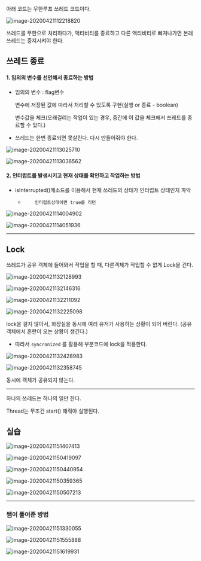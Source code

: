 

아래 코드는 무한루프 쓰레드 코드이다.



![image-20200421112218820](images/image-20200421112218820.png)



쓰레드를 무한으로 처리하다가, 액티비티를 종료하고 다른 액티비티로 빠져나가면 본래 쓰레드는 중지시켜야 한다.



## 쓰레드 종료

#### 1. 임의의 변수를 선언해서 종료하는 방법

   * 임의의 변수 : flag변수

     변수에 저장된 값에 따라서 처리할 수 있도록 구현(실행 or 종료 - boolean)

     변수값을 체크(오래걸리는 작업이 있는 경우, 중간에 이 값을 체크해서 쓰레드를 종료할 수 있다.)
     
* 쓰레드는 한번 종료되면 못살린다. 다시 만들어줘야 한다. 

![image-20200421113025710](images/image-20200421113025710.png)

![image-20200421113036562](images/image-20200421113036562.png)



#### 2. 인터럽트를 발생시키고 현재 상태를 확인하고 작업하는 방법

* isInterrupted()메소드를 이용해서 현재 쓰레드의 상태가 인터럽트 상태인지 파악
   * 		 인터럽트상태이면 true를 리턴

![image-20200421114004902](images/image-20200421114004902.png)

![image-20200421114051936](images/image-20200421114051936.png)



---

## Lock

쓰레드가 공유 객체에 들어와서 작업을 할 때, 다른객체가 작업할 수 없게 Lock을 건다.

![image-20200421132128993](images/image-20200421132128993.png)

![image-20200421132146316](images/image-20200421132146316.png)

![image-20200421132211092](images/image-20200421132211092.png)

![image-20200421132225098](images/image-20200421132225098.png)

lock을 걸지 않아서, 화장실을 동시에 여러 유저가 사용하는 상황이 되어 버린다. (공유객체에서 혼란이 오는 상황이 생긴다.)





* 따라서 `syncronized` 를 활용해 부분코드에 lock을 적용한다.

![image-20200421132428983](images/image-20200421132428983.png)

![image-20200421132358745](images/image-20200421132358745.png)

동시에 객체가 공유되지 않는다. 



---

하나의 쓰레드는 하나의 일만 한다.

Thread는 무조건 start() 해줘야 실행된다.

## 실습

![image-20200421151407413](images/image-20200421151407413.png)

![image-20200421150419097](images/image-20200421150419097.png)

![image-20200421150440954](images/image-20200421150440954.png)

![image-20200421150359365](images/image-20200421150359365.png)

![image-20200421150507213](images/image-20200421150507213.png)







---

### 쌤이 풀어준 방법



![image-20200421151330055](images/image-20200421151330055.png)



![image-20200421151555888](images/image-20200421151555888.png)

![image-20200421151619931](images/image-20200421151619931.png)